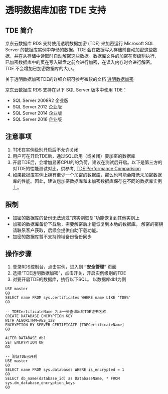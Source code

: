 # 透明数据库加密 TDE 支持

## TDE 简介

京东云数据库 RDS 支持使用透明数据加密 (TDE) 来加密运行 Microsoft SQL Server 的数据库实例中存储的数据。TDE 会在数据写入存储前自动加密这些数据，并在从存储中读取时自动解密这些数据。数据库文件的加密在页级别执行， 已加密数据库中的页在写入磁盘之前会进行加密，在读入内存时会进行解密。 TDE 不会增加已加密数据库的大小。

关于透明数据加密TDE的详细介绍可参考微软的文档 [透明数据加密](https://docs.microsoft.com/zh-cn/sql/relational-databases/security/encryption/transparent-data-encryption?view=sql-server-2017)

京东云数据库 RDS 支持在以下 SQL Server 版本中使用 TDE：
- SQL Server 2008R2 企业版
- SQL Server 2012 企业版
- SQL Server 2014 企业版
- SQL Server 2016 企业版

## 注意事项
1. TDE在实例级别开启后不允许关闭
2. 用户可在开启TDE后，通过SQL启用（或关闭）要加密的数据库
3. 开启TDE后，会增加显著CPU的的负荷，建议在测试后开启。以下是第三方的对TDE的性能测试对比，供参考, [TDE Performance Comparision](https://www.mssqltips.com/sqlservertip/2641/sql-server-transparent-data-encryption-tde-performance-comparison/?spm=5176.11156381.0.0.37b6706fyHyVsK)
4. 如果数据库实例上拥有至少一个加密的数据库，那么也可能会降低未加密数据库的性能。因此，建议您加密数据库和未加密数据库保存在不同的数据库实例上。

## 限制
- 加密的数据库的备份无法通过“跨实例恢复”功能恢复到其他实例上
- 加密的数据库备份下载后，需要解密后才能恢复到本地的数据库。 解密的密钥请联系客户获取，后续会提供自助下载功能。
- 加密的数据库暂不支持跨域备份备份同步

## 操作步骤
1. 登录RDS控制台，点击实例，进入到 **“安全管理”** 页面
2. 选择“TDE透明数据加密”，点击开关，开启实例级别的TDE
3. 对要开启TDE的数据库，执行以下SQL。 以数据库db1为例
```
USE master
GO
SELECT name FROM sys.certificates WHERE name LIKE 'TDE%'
GO

-- TDECertificateName 为上一步查询出的TDE证书名称
CREATE DATABASE ENCRYPTION KEY
WITH ALGORITHM=AES_128
ENCRYPTION BY SERVER CERTIFICATE [TDECertificateName]
GO

ALTER DATABASE db1
SET ENCRYPTION ON
GO

-- 验证TDE已开启
USE master
GO
SELECT name FROM sys.databases WHERE is_encrypted = 1
GO
SELECT db_name(database_id) as DatabaseName, * FROM sys.dm_database_encryption_keys
GO 
```



